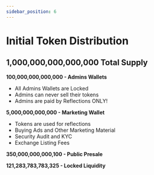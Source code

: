 ```yaml
---
sidebar_position: 6
---
```


# Initial Token Distribution

## 1,000,000,000,000,000 Total Supply


**100,000,000,000,000 - Admins Wallets**
- All Admins Wallets are Locked
- Admins can never sell their tokens
- Admins are paid by Reflections ONLY!

**5,000,000,000,000 - Marketing Wallet**
- Tokens are used for reflections
- Buying Ads and Other Marketing Material
- Security Audit and KYC
- Exchange Listing Fees 



**350,000,000,000,100 - Public Presale**

**121,283,783,783,325 - Locked Liquidity**



